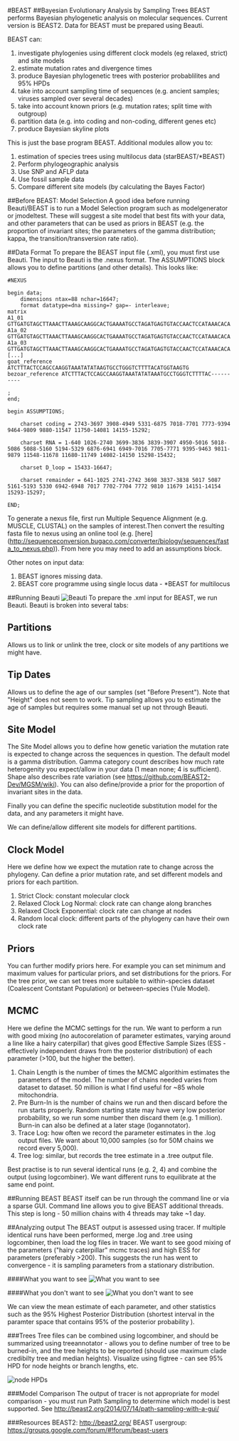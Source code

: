 #BEAST
##Bayesian Evolutionary Analysis by Sampling Trees 
BEAST performs Bayesian phylogenetic analysis on molecular sequences. Current version is BEAST2. Data for BEAST must be prepared using Beauti.

BEAST can:

1. investigate phylogenies using different clock models (eg relaxed, strict) and site models
2. estimate mutation rates and divergence times
3. produce Bayesian phylogenetic trees with posterior probablilites and 95% HPDs 
4. take into account sampling time of sequences (e.g. ancient samples; viruses sampled over several decades)
5. take into account known priors (e.g. mutation rates; split time with outgroup)
6. partition data (e.g. into coding and non-coding, different genes etc)
7. produce Bayesian skyline plots

This is just the base program BEAST. Additional modules allow you to:

1. estimation of species trees using multilocus data (starBEAST/*BEAST)
2. Perform phylogeographic analysis
3. Use SNP and AFLP data
4. Use fossil sample data
5. Compare different site models (by calculating the Bayes Factor)


##Before BEAST: Model Selection
A good idea before running Beauti/BEAST is to run a Model Selection program such as modelgenerator or jmodeltest. These will suggest a site model that best fits with your data, and other parameters that can be used as priors in BEAST (e.g. the proportion of invariant sites; the parameters of the gamma distribution; kappa, the transition/transversion rate ratio).

##Data Format
To prepare the BEAST input file (.xml), you must first use Beauti. The input to Beauti is the .nexus format. The ASSUMPTIONS block allows you to define partitions (and other details). This looks like:


	#NEXUS

	begin data;
		dimensions ntax=88 nchar=16647;
		format datatype=dna missing=? gap=- interleave;
	matrix
	A1_01            GTTGATGTAGCTTAAACTTAAAGCAAGGCACTGAAAATGCCTAGATGAGTGTACCAACTCCATAAACACA
	A1a_02           GTTGATGTAGCTTAAACTTAAAGCAAGGCACTGAAAATGCCTAGATGAGTGTACCAACTCCATAAACACA
	A1a_03           GTTGATGTAGCTTAAACTTAAAGCAAGGCACTGAAAATGCCTAGATGAGTGTACCAACTCCATAAACACA
	[...]
	goat_reference   ATCTTTACTCCAGCCAAGGTAAATATATAAGTGCCTGGGTCTTTTACATGGTAAGTG
	bezoar_reference ATCTTTACTCCAGCCAAGGTAAATATATAAATGCCTGGGTCTTTTAC----------

	;
	end;

	begin ASSUMPTIONS;

		charset coding = 2743-3697 3908-4949 5331-6875 7018-7701 7773-9394 9464-9809 9880-11547 11750-14081 14155-15292;

		charset RNA = 1-640 1026-2740 3699-3836 3839-3907 4950-5016 5018-5086 5088-5160 5194-5329 6876-6941 6949-7016 7705-7771 9395-9463 9811-9879 11548-11678 11680-11749 14082-14150 15298-15432;  

		charset D_loop = 15433-16647;

		charset remainder = 641-1025 2741-2742 3698 3837-3838 5017 5087 5161-5193 5330 6942-6948 7017 7702-7704 7772 9810 11679 14151-14154 15293-15297;

	END;


To generate a nexus file, first run Multiple Sequence Alignment (e.g. MUSCLE, CLUSTAL) on the samples of interest.Then convert the resulting fasta file to nexus using an online tool (e.g. [here] (http://sequenceconversion.bugaco.com/converter/biology/sequences/fasta_to_nexus.php)). From here you may need to add an assumptions block.

Other notes on input data:

1. BEAST ignores missing data.
2. BEAST core programme using single locus data - *BEAST for multilocus 

##Running Beauti
![Beauti](https://github.com/Xevkin/Bioinfomatics-meeting-August-2016/blob/master/beauti.png)
To prepare the .xml input for BEAST, we run Beauti. Beauti is broken into several tabs:

Partitions 
------ 
Allows us to link or unlink the tree, clock or site models of any partitions we might have.

Tip Dates 
------ 
Allows us to define the age of our samples (set "Before Present"). Note that "Height" does not seem to work. Tip sampling allows you to estimate the age of samples but requires some manual set up not through Beauti.

Site Model 
------
The Site Model allows you to define how genetic variation the mutation rate is expected to change across the sequences in question. The default model is a gamma distribution. Gamma category count describes how much rate heterogenity you expect/allow in your data (1 mean none; 4 is sufficient). Shape also describes rate variation (see https://github.com/BEAST2-Dev/MGSM/wiki). You can also define/provide a prior for the proportion of invariant sites in the data. 

Finally you can define the specific nucleotide substitution model for the data, and any parameters it might have. 

We can define/allow different site models for different partitions.

Clock Model
------
Here we define how we expect the mutation rate to change across the phylogeny. Can define a prior mutation rate, and set different models and priors for each partition.

1. Strict Clock: constant molecular clock
2. Relaxed Clock Log Normal: clock rate can change along branches
3. Relaxed Clock Exponential: clock rate can change at nodes
4. Random local clock: different parts of the phylogeny can have their own clock rate

Priors
------
You can further modify priors here. For example you can set minimum and maximum values for particular priors, and set distributions for the priors. For the tree prior, we can set trees more suitable to within-species dataset (Coalescent Contstant Population) or between-species (Yule Model).

MCMC
------
Here we define the MCMC settings for the run. We want to perform a run with good mixing (no autocorelation of parameter estimates, varying around a line like a hairy caterpillar) that gives good Effective Sample Sizes (ESS - effectively independent draws from the posterior distribution) of each parameter (>100, but the higher the better). 

1. Chain Length is the number of times the MCMC algorithim estimates the parameters of the model. The number of chains needed varies from dataset to dataset. 50 million is what I find useful for ~85 whole mitochondria.
2. Pre Burn-In is the number of chains we run and then discard before the run starts properly. Random starting state may have very low posterior probability, so we run some number then discard them (e.g. 1 million). Burn-in can also be defined at a later stage (logannotator).
3. Trace Log: how often we record the parameter estimates in the .log output files. We want about 10,000 samples (so for 50M chains we record every 5,000). 
4. Tree log: similar, but records the tree estimate in a .tree output file.

Best practise is to run several identical runs (e.g. 2, 4) and combine the output (using logcombiner). We want different runs to equilibrate at the same end point.

##Running BEAST
BEAST itself can be run through the command line or via a sparse GUI. Command line allows you to give BEAST additional threads. This step is long - 50 million chains with 4 threads may take ~1 day.

##Analyzing output
The BEAST output is assessed using tracer. If multiple identical runs have been performed, merge .log and .tree using logcombiner, then load the log files in tracer. We want to see good mixing of the parameters ("hairy caterpillar" mcmc traces) and high ESS for parameters (preferably >200). This suggests the run has went to convergence - it is sampling parameters from a stationary distribution.

####What you want to see
![What you want to see](https://github.com/Xevkin/Bioinfomatics-meeting-August-2016/blob/master/good_trace.png)


####What you don't want to see
![What you don't want to see](https://github.com/Xevkin/Bioinfomatics-meeting-August-2016/blob/master/bad_trace.png)

We can view the mean estimate of each parameter, and other statistics such as the 95% Highest Posterior Distribution (shortest interval in the paramter space that contains 95% of the posterior probability ).

###Trees
Tree files can be combined using logcombiner, and should be summarized using treeannotator - allows you to define number of tree to be burned-in, and the tree heights to be reported (should use maximum clade credibilty tree and median heights). Visualize using figtree - can see 95% HPD for node heights or branch lengths, etc.

![node HPDs](https://github.com/Xevkin/Bioinfomatics-meeting-August-2016/blob/master/tree_HPD.png)

###Model Comparison
The output of tracer is not appropriate for model comparison - you must run Path Sampling to determine which model is best supported. See http://beast2.org/2014/07/14/path-sampling-with-a-gui/

###Resources
BEAST2: http://beast2.org/
BEAST usergroup: https://groups.google.com/forum/#!forum/beast-users
